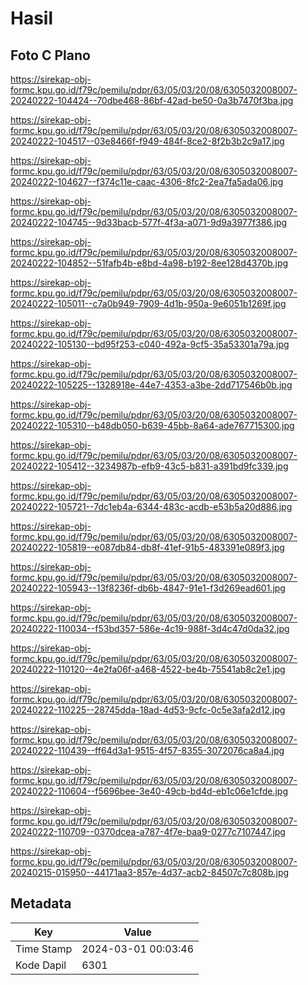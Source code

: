 # Hasil

## Foto C Plano

https://sirekap-obj-formc.kpu.go.id/f79c/pemilu/pdpr/63/05/03/20/08/6305032008007-20240222-104424--70dbe468-86bf-42ad-be50-0a3b7470f3ba.jpg

https://sirekap-obj-formc.kpu.go.id/f79c/pemilu/pdpr/63/05/03/20/08/6305032008007-20240222-104517--03e8466f-f949-484f-8ce2-8f2b3b2c9a17.jpg

https://sirekap-obj-formc.kpu.go.id/f79c/pemilu/pdpr/63/05/03/20/08/6305032008007-20240222-104627--f374c11e-caac-4306-8fc2-2ea7fa5ada06.jpg

https://sirekap-obj-formc.kpu.go.id/f79c/pemilu/pdpr/63/05/03/20/08/6305032008007-20240222-104745--9d33bacb-577f-4f3a-a071-9d9a3977f386.jpg

https://sirekap-obj-formc.kpu.go.id/f79c/pemilu/pdpr/63/05/03/20/08/6305032008007-20240222-104852--51fafb4b-e8bd-4a98-b192-8ee128d4370b.jpg

https://sirekap-obj-formc.kpu.go.id/f79c/pemilu/pdpr/63/05/03/20/08/6305032008007-20240222-105011--c7a0b949-7909-4d1b-950a-9e6051b1269f.jpg

https://sirekap-obj-formc.kpu.go.id/f79c/pemilu/pdpr/63/05/03/20/08/6305032008007-20240222-105130--bd95f253-c040-492a-9cf5-35a53301a79a.jpg

https://sirekap-obj-formc.kpu.go.id/f79c/pemilu/pdpr/63/05/03/20/08/6305032008007-20240222-105225--1328918e-44e7-4353-a3be-2dd717546b0b.jpg

https://sirekap-obj-formc.kpu.go.id/f79c/pemilu/pdpr/63/05/03/20/08/6305032008007-20240222-105310--b48db050-b639-45bb-8a64-ade767715300.jpg

https://sirekap-obj-formc.kpu.go.id/f79c/pemilu/pdpr/63/05/03/20/08/6305032008007-20240222-105412--3234987b-efb9-43c5-b831-a391bd9fc339.jpg

https://sirekap-obj-formc.kpu.go.id/f79c/pemilu/pdpr/63/05/03/20/08/6305032008007-20240222-105721--7dc1eb4a-6344-483c-acdb-e53b5a20d886.jpg

https://sirekap-obj-formc.kpu.go.id/f79c/pemilu/pdpr/63/05/03/20/08/6305032008007-20240222-105819--e087db84-db8f-41ef-91b5-483391e089f3.jpg

https://sirekap-obj-formc.kpu.go.id/f79c/pemilu/pdpr/63/05/03/20/08/6305032008007-20240222-105943--13f8236f-db6b-4847-91e1-f3d269ead601.jpg

https://sirekap-obj-formc.kpu.go.id/f79c/pemilu/pdpr/63/05/03/20/08/6305032008007-20240222-110034--f53bd357-586e-4c19-988f-3d4c47d0da32.jpg

https://sirekap-obj-formc.kpu.go.id/f79c/pemilu/pdpr/63/05/03/20/08/6305032008007-20240222-110120--4e2fa06f-a468-4522-be4b-75541ab8c2e1.jpg

https://sirekap-obj-formc.kpu.go.id/f79c/pemilu/pdpr/63/05/03/20/08/6305032008007-20240222-110225--28745dda-18ad-4d53-9cfc-0c5e3afa2d12.jpg

https://sirekap-obj-formc.kpu.go.id/f79c/pemilu/pdpr/63/05/03/20/08/6305032008007-20240222-110439--ff64d3a1-9515-4f57-8355-3072076ca8a4.jpg

https://sirekap-obj-formc.kpu.go.id/f79c/pemilu/pdpr/63/05/03/20/08/6305032008007-20240222-110604--f5696bee-3e40-49cb-bd4d-eb1c06e1cfde.jpg

https://sirekap-obj-formc.kpu.go.id/f79c/pemilu/pdpr/63/05/03/20/08/6305032008007-20240222-110709--0370dcea-a787-4f7e-baa9-0277c7107447.jpg

https://sirekap-obj-formc.kpu.go.id/f79c/pemilu/pdpr/63/05/03/20/08/6305032008007-20240215-015950--44171aa3-857e-4d37-acb2-84507c7c808b.jpg


## Metadata

| Key        | Value               |
| ---------- | ------------------- |
| Time Stamp | 2024-03-01 00:03:46 |
| Kode Dapil | 6301                |



